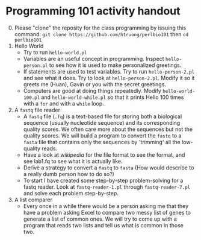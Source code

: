 Programming 101 activity handout
===

0. Please "clone" the reposity for the class programming by issuing this command:
    `git clone https://github.com/htruong/perlbio101`
    then
    `cd perlbio101`
1. Hello World
    - Try to run `hello-world.pl`
    - Variables are an useful concept in programming. Inspect `hello-person.pl` to see how it is used to make personalized greetings.
    - If statements are used to test variables. Try to run `hello-person-2.pl` and see what it does. Try to look at `hello-person-2.pl`. Modify it so it greets me (Huan), Gavin or you with the secret greetings.
    - Computers are good at doing things repeatedly. Modify `hello-world-100.pl` and `hello-world-while.pl` so that it prints Hello 100 times with a `for` and with a `while` loop.
2. A `fastq` file reader
    - A `fastq` file (`.fq`) is a text-based file for storing both a biological sequence (usually nucleotide sequence) and its corresponding quality scores. We often care more about the sequences but not the quality scores. We will build a program to convert the `fastq` to a `fasta` file that contains only the sequences by 'trimming' all the low-quality reads.
    - Have a look at *wikipedia* for the file format to see the format, and see lab1.fq to see what it is actually like.
    - Derive a strategy to convert a `fastq` to `fasta` (How would describe to a really dumb person how to do so?)
    - To start I have created some step-by-step problem-solving for a fastq reader. Look at `fastq-reader-1.pl` through `fastq-reader-7.pl` and solve each problem step-by-step.
3. A list comparer
    - Every once in a while there would be a person asking me that they have a problem asking Excel to compare two messy list of genes to generate a list of common ones. We will try to come up with a program that reads two lists and tell us what is common in those two.